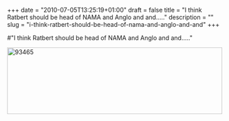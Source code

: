 +++
date = "2010-07-05T13:25:19+01:00"
draft = false
title = "I think Ratbert should be head of NAMA and Anglo and and....."
description = ""
slug = "i-think-ratbert-should-be-head-of-nama-and-anglo-and-and"
+++

#"I think Ratbert should be head of NAMA and Anglo and and....."


 <div class='p_embed p_image_embed'>
<a href="http://getfile8.posterous.com/getfile/files.posterous.com/conoroneill/Pm4KN6EELHOKDA1enedzi3fmz0TF4YeC8E9GMzYXp2G0pqXqzLzELKyoFltk/93465.strip.print.gif"><img alt="93465" height="155" src="http://getfile9.posterous.com/getfile/files.posterous.com/conoroneill/UG6je4120HJr0QMLWngIp0amBGN41du727cDFRRhOCXTeSnuaLnOp6iERrbx/93465.strip.print.gif.scaled.500.jpg" width="500" /></a>
</div>

 